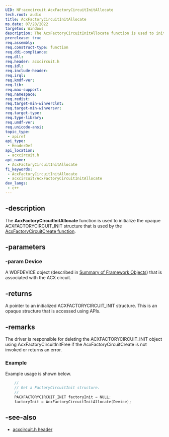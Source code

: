 ```yaml
---
UID: NF:acxcircuit.AcxFactoryCircuitInitAllocate
tech.root: audio
title: AcxFactoryCircuitInitAllocate
ms.date: 07/28/2022
targetos: Windows
description: The AcxFactoryCircuitInitAllocate function is used to initialize the opaque ACXFACTORYCIRCUIT_INIT structure that is used by the AcxFactoryCircuitCreate function. 
prerelease: true
req.assembly: 
req.construct-type: function
req.ddi-compliance: 
req.dll: 
req.header: acxcircuit.h
req.idl: 
req.include-header: 
req.irql: 
req.kmdf-ver: 
req.lib: 
req.max-support: 
req.namespace: 
req.redist: 
req.target-min-winverclnt: 
req.target-min-winversvr: 
req.target-type: 
req.type-library: 
req.umdf-ver: 
req.unicode-ansi: 
topic_type:
 - apiref
api_type:
 - HeaderDef
api_location:
 - acxcircuit.h
api_name:
 - AcxFactoryCircuitInitAllocate
f1_keywords:
 - AcxFactoryCircuitInitAllocate
 - acxcircuit/AcxFactoryCircuitInitAllocate
dev_langs:
 - c++
---
```


## -description

The **AcxFactoryCircuitInitAllocate** function is used to initialize the opaque ACXFACTORYCIRCUIT_INIT structure that is used by the [AcxFactoryCircuitCreate function](nf-acxcircuit-acxfactorycircuitcreate.md).

## -parameters

### -param Device

A WDFDEVICE object (described in  [Summary of Framework Objects](/windows-hardware/drivers/wdf/summary-of-framework-objects)) that is associated with the ACX circuit.

## -returns

A pointer to an initialized ACXFACTORYCIRCUIT_INIT structure. This is an opaque structure that is accessed using APIs.

## -remarks

The driver is responsible for deleting the ACXFACTORYCIRCUIT_INIT object using AcxFactoryCircuitInitFree if the AcxFactoryCircuitCreate is not invoked or returns an error.

### Example

Example usage is shown below.

```cpp
    //
    // Get a FactoryCircuitInit structure.
    //
    PACXFACTORYCIRCUIT_INIT factoryInit = NULL;
    factoryInit = AcxFactoryCircuitInitAllocate(Device);

```

## -see-also

- [acxcircuit.h header](index.md)

